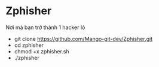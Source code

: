 # Zphisher
Nơi mà bạn trở thành 1 hacker lỏ

- git clone https://github.com/Mango-git-dev/Zphisher.git
- cd zphisher
- chmod +x zphisher.sh
- ./zphisher
